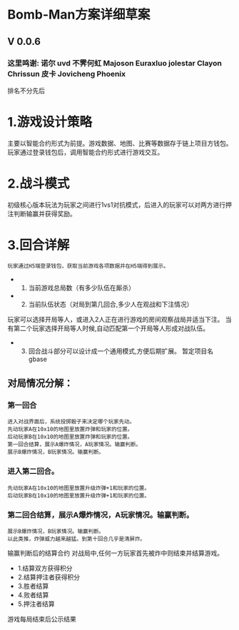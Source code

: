 # Bomb-Man方案详细草案

## V 0.0.6

### 这里鸣谢: 诺尔 uvd 不霁何虹 Majoson Euraxluo jolestar Clayon  Chrissun 皮卡 Jovicheng Phoenix
排名不分先后

# 1.游戏设计策略

主要以智能合约形式为前提。游戏数据、地图、比赛等数据存于链上项目方钱包。玩家通过登录钱包后，调用智能合约形式进行游戏交互。

# 2.战斗模式
初级核心版本玩法为玩家之间进行1vs1对抗模式，后进入的玩家可以对两方进行押注判断输赢并获得奖励。

# 3.回合详解
 	玩家通过H5端登录钱包，获取当前游戏各项数据并在H5端得到展示。
* 1. 当前游戏总局数（有多少队伍在厮杀）
* 2. 当前队伍状态（对局到第几回合,多少人在观战和下注情况）

玩家可以选择开局等人，或进入2人正在进行游戏的房间观察战局并适当下注。
当有第二个玩家选择开局等人时候,自动匹配第一个开局等人形成对战队伍。

* 3. 回合战斗部分可以设计成一个通用模式,方便后期扩展。 暂定项目名 gbase


## 对局情况分解：
### 第一回合
    进入对战界面后，系统投掷骰子来决定哪个玩家先动。
    先动玩家A在10x10的地图里放置炸弹和玩家的位置。
    后动玩家B在10x10的地图里放置炸弹和玩家的位置。
    第一回合结算，展示A爆炸情况，A玩家情况。输赢判断。
    展示B爆炸情况，B玩家情况。输赢判断。
### 进入第二回合。
    先动玩家A在10x10的地图里放置升级炸弹+1和玩家的位置。
    后动玩家B在10x10的地图里放置升级炸弹+1和玩家的位置。
### 第二回合结算，展示A爆炸情况，A玩家情况。输赢判断。
    展示B爆炸情况，B玩家情况。输赢判断。
    以此类推，炸弹威力越来越猛。到第十回合几乎是清屏炸。

输赢判断后的结算合约
对战局中,任何一方玩家首先被炸中则结束并结算游戏。
* 1.结算双方获得积分
* 2.结算押注者获得积分
* 3.胜者结算
* 4.败者结算
* 5.押注者结算

游戏每局结束后公示结果
